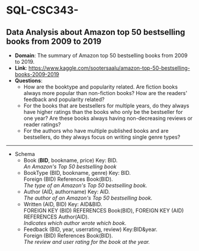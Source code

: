 # SQL-CSC343-
## Data Analysis about Amazon top 50 bestselling books from 2009 to 2019
* <b>Domain</b>: The summary of Amazon top 50 bestselling books from 2009 to 2019.  
* <b>Link</b>: https://www.kaggle.com/sootersaalu/amazon-top-50-bestselling-books-2009-2019  
* <b>Questions</b>:
  * How are the booktype and popularity related. Are fiction books always more popular than non-fiction books? How are the readers' feedback and popularity related?
  * For the books that are bestsellers for multiple years, do they always have higher ratings than the books who only be the bestseller for one year? Are these books always having non-decreasing reviews or reader ratings?
  * For the authors who have multiple published books and are bestsellers, do they always focus on writing single genre types?
***
* Schema
  * Book (<b>BID</b>, bookname, price) Key: BID.  
  <i>An Amazon's Top 50 bestselling book</i>
  * BookType (BID, bookname, genre) Key: BID.  
    Foreign (BID) References Book(BID).  
  <i> The type of an Amazon's Top 50 bestselling book.</i> 
  * Author (AID, authorname) Key: AID.  
  <i> The author of an Amazon's Top 50 bestselling book. </i>
  * Written (AID, BID) Key: AID&BID.  
  FOREIGN KEY (BID) REFERENCES Book(BID), FOREIGN KEY (AID) REFERENCES Author(AID).  
  <i> Indicates which author wrote which book. </i>
  * Feedback (BID, year, userrating, review) Key:BID&year.  
  Foreign (BID) References Book(BID).  
  <i> The review and user rating for the book at the year. </i>
